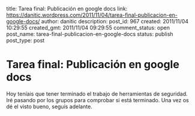 title: Tarea final: Publicación en google docs
link: https://danitic.wordpress.com/2011/11/04/tarea-final-publicacion-en-google-docs/
author: danitic
description: 
post_id: 967
created: 2011/11/04 10:29:55
created_gmt: 2011/11/04 09:29:55
comment_status: open
post_name: tarea-final-publicacion-en-google-docs
status: publish
post_type: post

# Tarea final: Publicación en google docs

Hoy teníais que tener terminado el trabajo de herramientas de seguridad. Iré pasando por los grupos para comprobar si está terminado. Una vez os dé el visto bueno, seguís adelante.